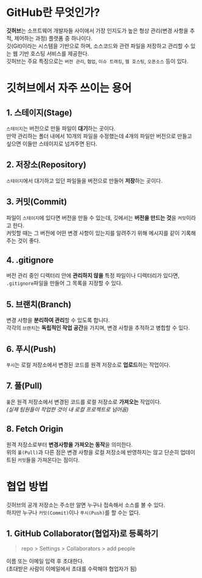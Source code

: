 # GitHub란 무엇인가?

**깃허브**는 소프트웨어 개발자들 사이에서 가장 인지도가 높은 형상 관리(변경 사항을 추적, 제어하는 과정) 플랫폼 중 하나이다.   
깃(Git)이라는 시스템을 기반으로 하며, 소스코드와 관련 파일을 저장하고 관리할 수 있는 웹 기반 호스팅 서비스를 제공한다.   
깃허브는 주요 특징으로는 `버전 관리`, `협업`, `이슈 트래킹`, `웹 호스팅`, `오픈소스` 등이 있다.   
   

   
# 깃허브에서 자주 쓰이는 용어

## 1. 스테이지(Stage)

`스테이지`는 버전으로 만들 파일이 **대기**하는 곳이다.    
만약 관리하는 폴더 내에서 10개의 파일을 수정했는데 4개의 파일만 버전으로 만들고 싶으면 이들만 스테이지로 넘겨주면 된다.   
   
   

## 2. 저장소(Repository)
   
`스테이지`에서 대기하고 있던 파일들을 버전으로 만들어 **저장**하는 곳이다.   
   

   
## 3. 커밋(Commit)
   
파일이 `스테이지`에 있다면 버전을 만들 수 있는데, 깃에서는 **버전을 만드는 것**을 `커밋`이라고 한다.   
커밋할 때는 그 버전에 어떤 변경 사항이 있는지를 알려주기 위해 메시지를 같이 기록해 주는 것이 좋다.   
   


## 4. .gitignore
   
버전 관리 중인 디렉터리 안에 **관리하지 않을** 특정 파일이나 디렉터리가 있다면,   
`.gitignore`파일을 만들어 그 목록을 지정할 수 있다.   
   


## 5. 브랜치(Branch)
   
변경 사항을 **분리하여 관리**할 수 있도록 합니다.   
각각의 `브랜치`는 **독립적인 작업 공간**을 가지며, 변경 사항을 추적하고 병합할 수 있다.   
   


## 6. 푸시(Push)
   
`푸시`는 로컬 저장소에서 변경된 코드를 원격 저장소로 **업로드**하는 작업이다.   
   


## 7. 풀(Pull)
   
`풀`은 원격 저장소에서 변경된 코드를 로컬 저장소로 **가져오는** 작업이다.   
_(실제 팀원들이 작업한 것이 내 로컬 프로젝트로 넘어옴)_   
   


## 8. Fetch Origin
   
원격 저장소로부터 **변경사항을 가져오는 동작**을 의미한다.   
위의 `풀(Pull)`과 다른 점은 변경 사항을 로컬 저장소에 반영하지는 않고 단순히 업데이트된 `커밋`들을 가져온다는 점이다.   
   


# 협업 방법   

깃허브의 공개 저장소는 주소만 알면 누구나 접속해서 소스를 볼 수 있다.   
하지만 누구나 `커밋(Commit)`이나 `푸시(Push)`를 할 수는 없다.   
   
## 1. GitHub Collaborator(협업자)로 등록하기
   
> repo > Settings > Collaborators > add people   
   
이름 또는 이메일 입력 후 초대한다.   
(초대받은 사람이 이메일에서 초대를 수락해야 협업자가 됨)   


   

